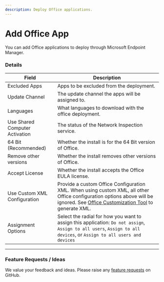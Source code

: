 ```yaml
---
description: Deploy Office applications.
---
```


# Add Office App

You can add Office applications to deploy through Microsoft Endpoint Manager.

### Details

| Field                          | Description                                                                                                                                                                                                  |
| ------------------------------ | ------------------------------------------------------------------------------------------------------------------------------------------------------------------------------------------------------------ |
| Excluded Apps                  | Apps to be excluded from the deployment.                                                                                                                                                                     |
| Update Channel                 | The update channel the apps will be assigned to.                                                                                                                                                             |
| Languages                      | What languages to download with the office deployment.                                                                                                                                                       |
| Use Shared Computer Activation | The status of the Network Inspection service.                                                                                                                                                                |
| 64 Bit (Recommended)           | Whether the install is for the 64 Bit version of Office.                                                                                                                                                     |
| Remove other versions          | Whether the install removes other versions of Office.                                                                                                                                                        |
| Accept License                 | Whether the install accepts the Office EULA license.                                                                                                                                                         |
| Use Custom XML Configuration   | Provide a custom Office Configuration XML. When using custom XML, all other Office configuration options above will be ignored. See [Office Customization Tool](https://config.office.com/) to generate XML. |
| Assignment Options             | Select the radial for how you want to assign this application: `Do not assign`, `Assign to all users`, `Assign to all devices`, or `Assign to all users and devices`                                         |

***

### Feature Requests / Ideas

We value your feedback and ideas. Please raise any [feature requests](https://github.com/KelvinTegelaar/CIPP/issues/new?assignees=\&labels=enhancement%2Cno-priority\&projects=\&template=feature.yml\&title=%5BFeature+Request%5D%3A+) on GitHub.
